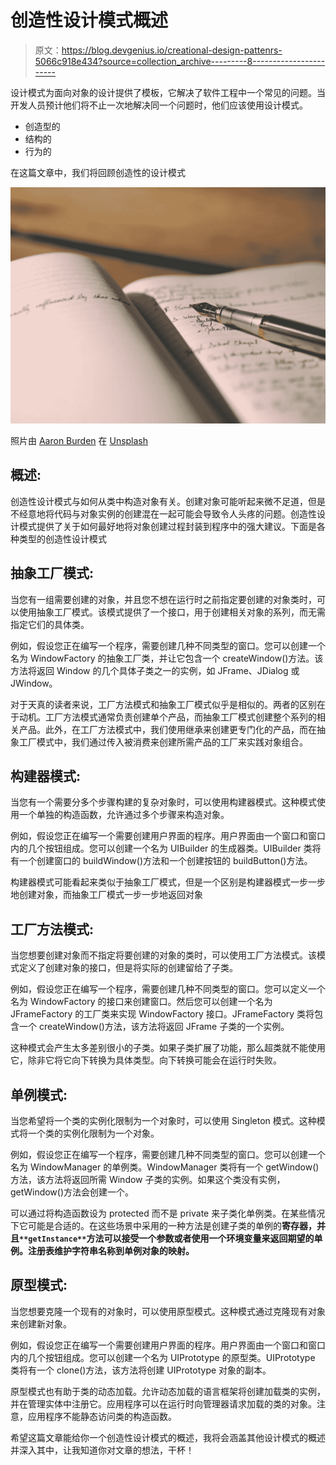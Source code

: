 # 创造性设计模式概述

> 原文：<https://blog.devgenius.io/creational-design-pattenrs-5066c918e434?source=collection_archive---------8----------------------->

设计模式为面向对象的设计提供了模板，它解决了软件工程中一个常见的问题。当开发人员预计他们将不止一次地解决同一个问题时，他们应该使用设计模式。

*   创造型的
*   结构的
*   行为的

在这篇文章中，我们将回顾创造性的设计模式

![](img/6bb86e934250f938f3e2e272eae31083.png)

照片由 [Aaron Burden](https://unsplash.com/@aaronburden?utm_source=medium&utm_medium=referral) 在 [Unsplash](https://unsplash.com?utm_source=medium&utm_medium=referral)

## 概述:

创造性设计模式与如何从类中构造对象有关。创建对象可能听起来微不足道，但是不经意地将代码与对象实例的创建混在一起可能会导致令人头疼的问题。创造性设计模式提供了关于如何最好地将对象创建过程封装到程序中的强大建议。下面是各种类型的创造性设计模式

## 抽象工厂模式:

当您有一组需要创建的对象，并且您不想在运行时之前指定要创建的对象类时，可以使用抽象工厂模式。该模式提供了一个接口，用于创建相关对象的系列，而无需指定它们的具体类。

例如，假设您正在编写一个程序，需要创建几种不同类型的窗口。您可以创建一个名为 WindowFactory 的抽象工厂类，并让它包含一个 createWindow()方法。该方法将返回 Window 的几个具体子类之一的实例，如 JFrame、JDialog 或 JWindow。

对于天真的读者来说，工厂方法模式和抽象工厂模式似乎是相似的。两者的区别在于动机。工厂方法模式通常负责创建单个产品，而抽象工厂模式创建整个系列的相关产品。此外，在工厂方法模式中，我们使用继承来创建更专门化的产品，而在抽象工厂模式中，我们通过传入被消费来创建所需产品的工厂来实践对象组合。

## 构建器模式:

当您有一个需要分多个步骤构建的复杂对象时，可以使用构建器模式。这种模式使用一个单独的构造函数，允许通过多个步骤来构造对象。

例如，假设您正在编写一个需要创建用户界面的程序。用户界面由一个窗口和窗口内的几个按钮组成。您可以创建一个名为 UIBuilder 的生成器类。UIBuilder 类将有一个创建窗口的 buildWindow()方法和一个创建按钮的 buildButton()方法。

构建器模式可能看起来类似于抽象工厂模式，但是一个区别是构建器模式一步一步地创建对象，而抽象工厂模式一步一步地返回对象

## 工厂方法模式:

当您想要创建对象而不指定将要创建的对象的类时，可以使用工厂方法模式。该模式定义了创建对象的接口，但是将实际的创建留给了子类。

例如，假设您正在编写一个程序，需要创建几种不同类型的窗口。您可以定义一个名为 WindowFactory 的接口来创建窗口。然后您可以创建一个名为 JFrameFactory 的工厂类来实现 WindowFactory 接口。JFrameFactory 类将包含一个 createWindow()方法，该方法将返回 JFrame 子类的一个实例。

这种模式会产生太多差别很小的子类。如果子类扩展了功能，那么超类就不能使用它，除非它将它向下转换为具体类型。向下转换可能会在运行时失败。

## 单例模式:

当您希望将一个类的实例化限制为一个对象时，可以使用 Singleton 模式。这种模式将一个类的实例化限制为一个对象。

例如，假设您正在编写一个程序，需要创建几种不同类型的窗口。您可以创建一个名为 WindowManager 的单例类。WindowManager 类将有一个 getWindow()方法，该方法将返回所需 Window 子类的实例。如果这个类没有实例，getWindow()方法会创建一个。

可以通过将构造函数设为 protected 而不是 private 来子类化单例类。在某些情况下它可能是合适的。在这些场景中采用的一种方法是创建子类的单例的**寄存器，并且`**getInstance**`方法可以接受一个参数或者使用一个环境变量来返回期望的单例。注册表维护字符串名称到单例对象的映射。**

## 原型模式:

当您想要克隆一个现有的对象时，可以使用原型模式。这种模式通过克隆现有对象来创建新对象。

例如，假设您正在编写一个需要创建用户界面的程序。用户界面由一个窗口和窗口内的几个按钮组成。您可以创建一个名为 UIPrototype 的原型类。UIPrototype 类将有一个 clone()方法，该方法将创建 UIPrototype 对象的副本。

原型模式也有助于类的动态加载。允许动态加载的语言框架将创建加载类的实例，并在管理实体中注册它。应用程序可以在运行时向管理器请求加载的类的对象。注意，应用程序不能静态访问类的构造函数。

希望这篇文章能给你一个创造性设计模式的概述，我将会涵盖其他设计模式的概述并深入其中，让我知道你对文章的想法，干杯！